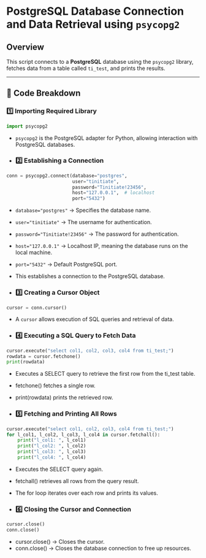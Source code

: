 # PostgreSQL Database Connection and Data Retrieval using `psycopg2`

## Overview
This script connects to a **PostgreSQL** database using the `psycopg2` library, fetches data from a table called `ti_test`, and prints the results.

---

## 📌 **Code Breakdown**

### 1️⃣ **Importing Required Library**
```python
import psycopg2
```
- `psycopg2` is the PostgreSQL adapter for Python, allowing interaction with PostgreSQL databases.
  
- ### 2️⃣  Establishing a Connection
```python
conn = psycopg2.connect(database="postgres",
                        user="tinitiate",
                        password="Tinitiate!23456",
                        host="127.0.0.1",  # localhost
                        port="5432")
```
- `database="postgres"` → Specifies the database name.
- `user="tinitiate"` → The username for authentication.
- `password="Tinitiate!23456"` → The password for authentication.
- `host="127.0.0.1"` → Localhost IP, meaning the database runs on the local machine.
- `port="5432"` → Default PostgreSQL port.
- This establishes a connection to the PostgreSQL database.
  
- ### 3️⃣ Creating a Cursor Object
```python
cursor = conn.cursor()
```
- A `cursor` allows execution of SQL queries and retrieval of data.
  
- ### 4️⃣ Executing a SQL Query to Fetch Data
```python
cursor.execute("select col1, col2, col3, col4 from ti_test;")
rowdata = cursor.fetchone()
print(rowdata)
```
- Executes a SELECT query to retrieve the first row from the ti_test table.
- fetchone() fetches a single row.
- print(rowdata) prints the retrieved row.

- ### 5️⃣ Fetching and Printing All Rows
```python
cursor.execute("select col1, col2, col3, col4 from ti_test;")
for l_col1, l_col2, l_col3, l_col4 in cursor.fetchall():
    print("l_col1: ", l_col1)
    print("l_col2: ", l_col2)
    print("l_col3: ", l_col3)
    print("l_col4: ", l_col4)
```
- Executes the SELECT query again.
- fetchall() retrieves all rows from the query result.
- The for loop iterates over each row and prints its values.
  
- ### 6️⃣ Closing the Cursor and Connection
```python
cursor.close()
conn.close()
```
- cursor.close() → Closes the cursor.
- conn.close() → Closes the database connection to free up resources.


